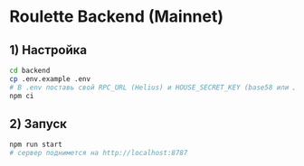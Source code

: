 # Roulette Backend (Mainnet)

## 1) Настройка
```bash
cd backend
cp .env.example .env
# В .env поставь свой RPC_URL (Helius) и HOUSE_SECRET_KEY (base58 или JSON).
npm ci
```

## 2) Запуск
```bash
npm run start
# сервер поднимется на http://localhost:8787
```
